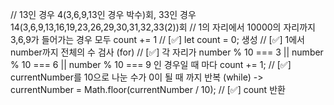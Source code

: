 // 13인 경우 4(3,6,9,13인 경우 박수)회, 33인 경우 14(3,6,9,13,16,19,23,26,29,30,31,32,33(2))회
// 1의 자리에서 10000의 자리까지 3,6,9가 들어가는 경우 모두 count += 1
// [✅] let count = 0; 생성
// [✅] 1에서 number까지 전체의 수 검사 (for)
// [✅] 각 자리가 number % 10 === 3 || number % 10 === 6 || number % 10 === 9 인 경우일 때 마다 count += 1;
// [✅] currentNumber를 10으로 나눈 수가 0이 될 때 까지 반복 (while) -> currentNumber = Math.floor(currentNumber / 10);
// [✅] count 반환
